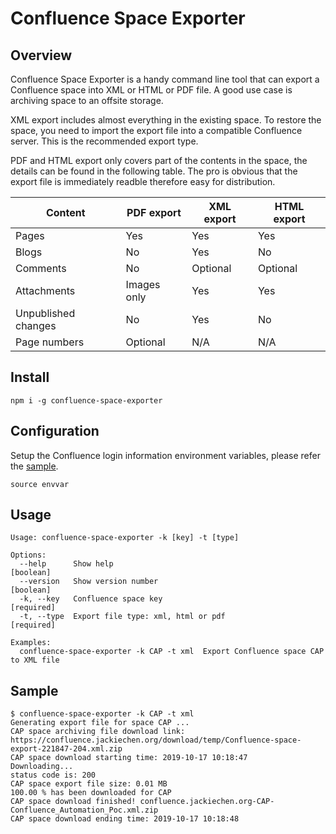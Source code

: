 # Confluence Space Exporter

## Overview

Confluence Space Exporter is a handy command line tool that can export a Confluence space into XML or HTML or PDF file. A good use case is archiving space to an offsite storage. 

XML export includes almost everything in the existing space. To restore the space, you need to import the export file into a compatible Confluence server. This is the recommended export type.

PDF and HTML export only covers part of the contents in the space, the details can be found in the following table. The pro is obvious that the export file is immediately readble therefore easy for distribution. 

|Content|PDF export|XML export|HTML export|          
|-------------|-------------|-------------|-------------|
|Pages|Yes|Yes|Yes|
|Blogs|No|Yes|No|
|Comments|No|Optional|Optional|
|Attachments|Images only|Yes|Yes|
|Unpublished changes|No|Yes|No|
|Page numbers|Optional|N/A|N/A|

## Install 

```
npm i -g confluence-space-exporter
```

## Configuration
Setup the Confluence login information environment variables, please refer the [sample](./envvar).
```
source envvar
```

## Usage

```
Usage: confluence-space-exporter -k [key] -t [type]

Options:
  --help      Show help                                                [boolean]
  --version   Show version number                                      [boolean]
  -k, --key   Confluence space key                                    [required]
  -t, --type  Export file type: xml, html or pdf                      [required]

Examples:
  confluence-space-exporter -k CAP -t xml  Export Confluence space CAP to XML file
```

## Sample

```
$ confluence-space-exporter -k CAP -t xml
Generating export file for space CAP ...
CAP space archiving file download link: https://confluence.jackiechen.org/download/temp/Confluence-space-export-221847-204.xml.zip
CAP space download starting time: 2019-10-17 10:18:47 
Downloading...
status code is: 200
CAP space export file size: 0.01 MB
100.00 % has been downloaded for CAP
CAP space download finished! confluence.jackiechen.org-CAP-Confluence_Automation_Poc.xml.zip
CAP space download ending time: 2019-10-17 10:18:48
```

